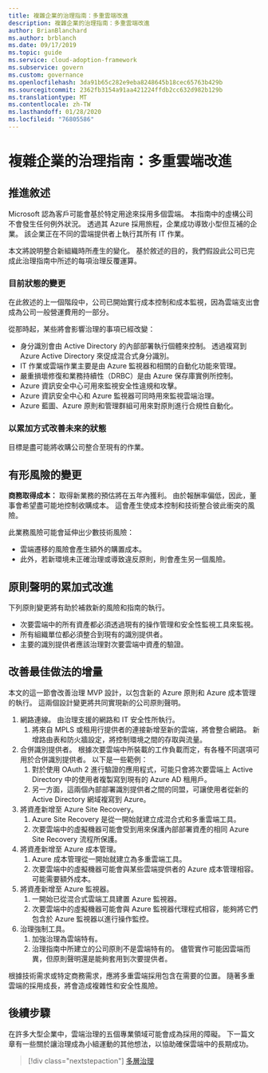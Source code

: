 ```yaml
---
title: 複雜企業的治理指南：多重雲端改進
description: 複雜企業的治理指南：多重雲端改進
author: BrianBlanchard
ms.author: brblanch
ms.date: 09/17/2019
ms.topic: guide
ms.service: cloud-adoption-framework
ms.subservice: govern
ms.custom: governance
ms.openlocfilehash: 3da91b65c282e9eba8248645b18cec65763b429b
ms.sourcegitcommit: 2362fb3154a91aa421224ffdb2cc632d982b129b
ms.translationtype: MT
ms.contentlocale: zh-TW
ms.lasthandoff: 01/28/2020
ms.locfileid: "76805586"
---
```

# <a name="governance-guide-for-complex-enterprises-multicloud-improvement"></a>複雜企業的治理指南：多重雲端改進

## <a name="advancing-the-narrative"></a>推進敘述

Microsoft 認為客戶可能會基於特定用途來採用多個雲端。 本指南中的虛構公司不會發生任何例外狀況。 透過其 Azure 採用旅程，企業成功導致小型但互補的企業。 該企業正在不同的雲端提供者上執行其所有 IT 作業。

本文將說明整合新組織時所產生的變化。 基於敘述的目的，我們假設此公司已完成此治理指南中所述的每項治理反覆運算。

### <a name="changes-in-the-current-state"></a>目前狀態的變更

在此敘述的上一個階段中，公司已開始實行成本控制和成本監視，因為雲端支出會成為公司一般營運費用的一部分。

從那時起，某些將會影響治理的事項已經改變：

- 身分識別會由 Active Directory 的內部部署執行個體來控制。 透過複寫到 Azure Active Directory 來促成混合式身分識別。
- IT 作業或雲端作業主要是由 Azure 監視器和相關的自動化功能來管理。
- 嚴重損壞修復和業務持續性（DRBC）是由 Azure 保存庫實例所控制。
- Azure 資訊安全中心可用來監視安全性違規和攻擊。
- Azure 資訊安全中心和 Azure 監視器可同時用來監視雲端治理。
- Azure 藍圖、Azure 原則和管理群組可用來對原則進行合規性自動化。

### <a name="incrementally-improve-the-future-state"></a>以累加方式改善未來的狀態

目標是盡可能將收購公司整合至現有的作業。

## <a name="changes-in-tangible-risks"></a>有形風險的變更

**商務取得成本：** 取得新業務的預估將在五年內獲利。 由於報酬率偏低，因此，董事會希望盡可能地控制收購成本。 這會產生使成本控制和技術整合彼此衝突的風險。

此業務風險可能會延伸出少數技術風險：

- 雲端遷移的風險會產生額外的購置成本。
- 此外，若新環境未正確治理或導致違反原則，則會產生另一個風險。

## <a name="incremental-improvement-of-the-policy-statements"></a>原則聲明的累加式改進

下列原則變更將有助於補救新的風險和指南的執行。

- 次要雲端中的所有資產都必須透過現有的操作管理和安全性監視工具來監視。
- 所有組織單位都必須整合到現有的識別提供者。
- 主要的識別提供者應該治理對次要雲端中資產的驗證。

## <a name="incremental-improvement-of-the-best-practices"></a>改善最佳做法的增量

本文的這一節會改善治理 MVP 設計，以包含新的 Azure 原則和 Azure 成本管理的執行。 這兩個設計變更將共同實現新的公司原則聲明。

1. 網路連線。 由治理支援的網路和 IT 安全性所執行。
    1. 將來自 MPLS 或租用行提供者的連接新增至新的雲端，將會整合網路。 新增路由表和防火牆設定，將控制環境之間的存取與流量。
2. 合併識別提供者。 根據次要雲端中所裝載的工作負載而定，有各種不同選項可用於合併識別提供者。 以下是一些範例：
    1. 對於使用 OAuth 2 進行驗證的應用程式，可能只會將次要雲端上 Active Directory 中的使用者複製寫到現有的 Azure AD 租用戶。
    2. 另一方面，這兩個內部部署識別提供者之間的同盟，可讓使用者從新的 Active Directory 網域複寫到 Azure。
3. 將資產新增至 Azure Site Recovery。
    1. Azure Site Recovery 是從一開始就建立成混合式和多重雲端工具。
    2. 次要雲端中的虛擬機器可能會受到用來保護內部部署資產的相同 Azure Site Recovery 流程所保護。
4. 將資產新增至 Azure 成本管理。
    1. Azure 成本管理從一開始就建立為多重雲端工具。
    2. 次要雲端中的虛擬機器可能會與某些雲端提供者的 Azure 成本管理相容。 可能需要額外成本。
5. 將資產新增至 Azure 監視器。
    1. 一開始已從混合式雲端工具建置 Azure 監視器。
    2. 次要雲端中的虛擬機器可能會與 Azure 監視器代理程式相容，能夠將它們包含於 Azure 監視器以進行操作監控。
6. 治理強制工具。
    1. 加強治理為雲端特有。
    2. 治理指南中所建立的公司原則不是雲端特有的。 儘管實作可能因雲端而異，但原則聲明還是能夠套用到次要提供者。

根據技術需求或特定商務需求，應將多重雲端採用包含在需要的位置。 隨著多重雲端的採用成長，將會造成複雜性和安全性風險。

## <a name="next-steps"></a>後續步驟

在許多大型企業中，雲端治理的五個專業領域可能會成為採用的障礙。 下一篇文章有一些關於讓治理成為小組運動的其他想法，以協助確保雲端中的長期成功。

> [!div class="nextstepaction"]
> [多層治理](./multiple-layers-of-governance.md)
